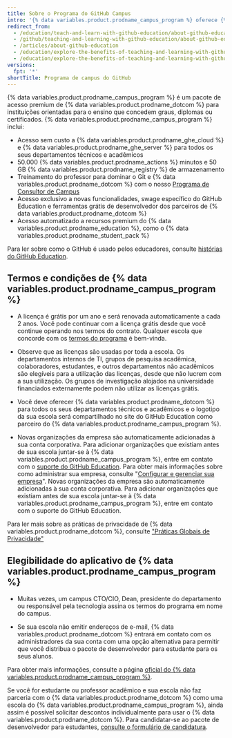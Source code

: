 ```yaml
---
title: Sobre o Programa do GitHub Campus
intro: '{% data variables.product.prodname_campus_program %} oferece {% data variables.product.prodname_ghe_cloud %} e {% data variables.product.prodname_ghe_server %} gratuitamente para as escolas que querem tirar o máximo proveito de {% data variables.product.prodname_dotcom %} para a sua comunidade.'
redirect_from:
  - /education/teach-and-learn-with-github-education/about-github-education
  - /github/teaching-and-learning-with-github-education/about-github-education
  - /articles/about-github-education
  - /education/explore-the-benefits-of-teaching-and-learning-with-github-education/about-github-education
  - /education/explore-the-benefits-of-teaching-and-learning-with-github-education/about-github-campus-program
versions:
  fpt: '*'
shortTitle: Programa de campus do GitHub
---
```


{% data variables.product.prodname_campus_program %} é um pacote de acesso premium de {% data variables.product.prodname_dotcom %} para instituições orientadas para o ensino que concedem graus, diplomas ou certificados. {% data variables.product.prodname_campus_program %} inclui:

- Acesso sem custo a {% data variables.product.prodname_ghe_cloud %} e {% data variables.product.prodname_ghe_server %} para todos os seus departamentos técnicos e acadêmicos
- 50.000 {% data variables.product.prodname_actions %} minutos e 50 GB {% data variables.product.prodname_registry %} de armazenamento
- Treinamento do professor para dominar o Git e {% data variables.product.prodname_dotcom %} com o nosso [Programa de Consultor de Campus](/education/explore-the-benefits-of-teaching-and-learning-with-github-education/about-campus-advisors)
- Acesso exclusivo a novas funcionalidades, swage específico do GitHub Education e ferramentas grátis de desenvolvedor dos parceiros de {% data variables.product.prodname_dotcom %}
- Acesso automatizado a recursos premium do {% data variables.product.prodname_education %}, como o {% data variables.product.prodname_student_pack %}

Para ler sobre como o GitHub é usado pelos educadores, consulte [histórias do GitHub Education](https://education.github.com/stories).

## Termos e condições de {% data variables.product.prodname_campus_program %}

- A licença é grátis por um ano e será renovada automaticamente a cada 2 anos. Você pode continuar com a licença grátis desde que você continue operando nos termos do contrato. Qualquer escola que concorde com os [termos do programa](https://education.github.com/schools/terms) é bem-vinda.

- Observe que as licenças são usadas por toda a escola. Os departamentos internos de TI, grupos de pesquisa acadêmica, colaboradores, estudantes, e outros departamentos não acadêmicos são elegíveis para a utilização das licenças, desde que não lucrem com a sua utilização. Os grupos de investigação alojados na universidade financiados externamente podem não utilizar as licenças grátis.

- Você deve oferecer {% data variables.product.prodname_dotcom %} para todos os seus departamentos técnicos e acadêmicos e o logotipo da sua escola será compartilhado no site do GitHub Education como parceiro do {% data variables.product.prodname_campus_program %}.

- Novas organizações da empresa são automaticamente adicionadas à sua conta corporativa. Para adicionar organizações que existiam antes de sua escola juntar-se à {% data variables.product.prodname_campus_program %}, entre em contato com o [suporte do GitHub Education](https://support.github.com/contact/education). Para obter mais informações sobre como administrar sua empresa, consulte "[Configurar e gerenciar sua empresa](/github/setting-up-and-managing-your-enterprise)". Novas organizações da empresa são automaticamente adicionadas à sua conta corporativa. Para adicionar organizações que existiam antes de sua escola juntar-se à {% data variables.product.prodname_campus_program %}, entre em contato com o suporte do GitHub Education.


Para ler mais sobre as práticas de privacidade de {% data variables.product.prodname_dotcom %}, consulte ["Práticas Globais de Privacidade"](/github/site-policy/global-privacy-practices)

## Elegibilidade do aplicativo de {% data variables.product.prodname_campus_program %}

- Muitas vezes, um campus CTO/CIO, Dean, presidente do departamento ou responsável pela tecnologia assina os termos do programa em nome do campus.

- Se sua escola não emitir endereços de e-mail, {% data variables.product.prodname_dotcom %} entrará em contato com os administradores da sua conta com uma opção alternativa para permitir que você distribua o pacote de desenvolvedor para estudante para os seus alunos.

Para obter mais informações, consulte a página [oficial do {% data variables.product.prodname_campus_program %}](https://education.github.com/schools).

Se você for estudante ou professor acadêmico e sua escola não faz parceria com o {% data variables.product.prodname_dotcom %} como uma escola do {% data variables.product.prodname_campus_program %}, ainda assim é possível solicitar descontos individualmente para usar o {% data variables.product.prodname_dotcom %}. Para candidatar-se ao pacote de desenvolvedor para estudantes, [consulte o formulário de candidatura](https://education.github.com/pack/join).

